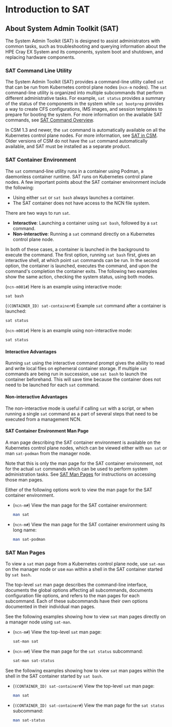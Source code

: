 # Introduction to SAT

## About System Admin Toolkit (SAT)

The System Admin Toolkit (SAT) is designed to assist administrators with common tasks, such as
troubleshooting and querying information about the HPE Cray EX System and its components, system
boot and shutdown, and replacing hardware components.

### SAT Command Line Utility

The System Admin Toolkit (SAT) provides a command-line utility called `sat` that can be run from
Kubernetes control plane nodes (`ncn-m` nodes). The `sat` command-line utility is organized into
multiple subcommands that perform different administrative tasks. For example, `sat status` provides
a summary of the status of the components in the system while `sat bootprep` provides a way to
create CFS configurations, IMS images, and session templates to prepare for booting the system. For
more information on the available SAT commands, see [SAT Command Overview](SAT_Command_Overview.md).

In CSM 1.3 and newer, the `sat` command is automatically available on all the Kubernetes control
plane nodes. For more information, see [SAT in CSM](SAT_in_CSM.md). Older versions of CSM do not
have the `sat` command automatically available, and SAT must be installed as a separate product.

### SAT Container Environment

The `sat` command-line utility runs in a container using Podman, a daemonless container runtime. SAT
runs on Kubernetes control plane nodes. A few important points about the SAT container environment
include the following:

- Using either `sat` or `sat bash` always launches a container.
- The SAT container does not have access to the NCN file system.

There are two ways to run `sat`.

- **Interactive**: Launching a container using `sat bash`, followed by a `sat` command.
- **Non-interactive**: Running a `sat` command directly on a Kubernetes control plane node.

In both of these cases, a container is launched in the background to execute the command. The first
option, running `sat bash` first, gives an interactive shell, at which point `sat` commands can be
run. In the second option, the container is launched, executes the command, and upon the command's
completion the container exits. The following two examples show the same action, checking the system
status, using both modes.

(`ncn-m001#`) Here is an example using interactive mode:

```bash
sat bash
```

(`(CONTAINER_ID) sat-container#`) Example `sat` command after a container is launched:

```bash
sat status
```

(`ncn-m001#`) Here is an example using non-interactive mode:

```bash
sat status
```

#### Interactive Advantages

Running `sat` using the interactive command prompt gives the ability to read and write local files
on ephemeral container storage. If multiple `sat` commands are being run in succession, use `sat
bash` to launch the container beforehand. This will save time because the container does not need to
be launched for each `sat` command.

#### Non-interactive Advantages

The non-interactive mode is useful if calling `sat` with a script, or when running a single `sat`
command as a part of several steps that need to be executed from a management NCN.

#### SAT Container Environment Man Page

A man page describing the SAT container environment is available on the Kubernetes control plane
nodes, which can be viewed either with `man sat` or man `sat-podman` from the manager node.

Note that this is only the man page for the SAT container environment, not for the actual `sat`
commands which can be used to perform system administration tasks. See
[SAT Man Pages](#sat-man-pages) for instructions on accessing those man pages.

Either of the following options work to view the man page for the SAT container environment.

- (`ncn-m#`) View the man page for the SAT container environment:

  ```bash
  man sat
  ```

- (`ncn-m#`) View the man page for the SAT container environment using its long name:

  ```bash
  man sat-podman
  ```

### SAT Man Pages

To view a `sat` man page from a Kubernetes control plane node, use `sat-man` on the manager node or
use `man` within a shell in the SAT container started by `sat bash`.

The top-level `sat` man page describes the command-line interface, documents the global options
affecting all subcommands, documents configuration file options, and refers to the man pages for
each subcommand. Each of these subcommands have their own options documented in their individual man
pages.

See the following examples showing how to view `sat` man pages directly on a manager node using
`sat-man`.

- (`ncn-m#`) View the top-level `sat` man page:

  ```bash
  sat-man sat
  ```

- (`ncn-m#`) View the man page for the `sat status` subcommand:

  ```bash
  sat-man sat-status
  ```

See the following examples showing how to view `sat` man pages within the shell in the SAT container
started by `sat bash`.

- (`(CONTAINER_ID) sat-container#`) View the top-level `sat` man page:

  ```bash
  man sat
  ```

- (`(CONTAINER_ID) sat-container#`) View the man page for the `sat status` subcommand:

  ```bash
  man sat-status
  ```
